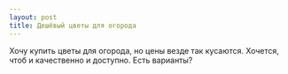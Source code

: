 ```yaml
---
layout: post 
title: Дешёвый цветы для огорода 
--- 
```

Хочу купить цветы для огорода, но цены везде так кусаются. Хочется, чтоб и качественно и доступно. Есть варианты?